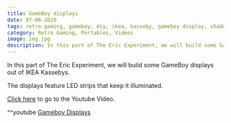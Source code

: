 ```yaml
---
title: GameBoy displays
date: 07-06-2020
tags: retro gaming, gameboy, diy, ikea, kasseby, gameboy display, shadow box
category: Retro Gaming, Portables, Videos
image: img.jpg
description: In this part of The Eric Experiment, we will build some GameBoy displays out of IKEA Kassebys.
---
```


In this part of The Eric Experiment, we will build some GameBoy displays out of IKEA Kassebys.

The displays feature LED strips that keep it illuminated.

[Click here](https://www.youtube.com/watch?v=weWV3ot45e0) to go to the Youtube Video.

^^youtube [Gameboy Displays](https://www.youtube.com/watch?v=weWV3ot45e0)

